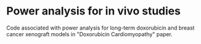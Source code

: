 # Power analysis for in vivo studies
Code associated with power analysis for long-term doxorubicin and breast cancer xenograft models in "Doxorubicin Cardiomyopathy" paper. 
